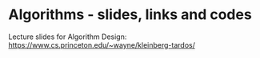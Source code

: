 # Algorithms - slides, links and codes

Lecture slides for Algorithm Design: https://www.cs.princeton.edu/~wayne/kleinberg-tardos/
